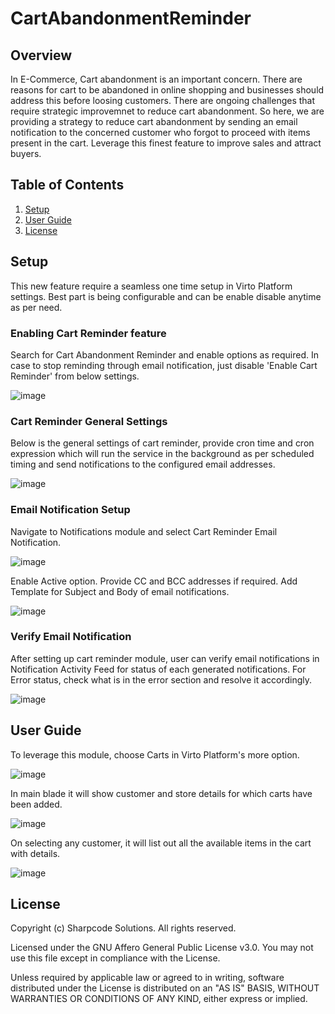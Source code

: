 # CartAbandonmentReminder

## Overview

In E-Commerce, Cart abandonment is an important concern. There are reasons for cart to be abandoned in online shopping and businesses should address this before loosing customers. There are ongoing challenges that require strategic improvemnet to reduce cart abandonment. So here, we are providing a strategy to reduce cart abandonment by sending an email notification to the concerned customer who forgot to proceed with items present in the cart. Leverage this finest feature to improve sales and attract buyers.

## Table of Contents
1. [Setup](#setup)
2. [User Guide](#user-guide)
3. [License](#license)

## Setup
This new feature require a seamless one time setup in Virto Platform settings. Best part is being configurable and can be enable disable anytime as per need.

### Enabling Cart Reminder feature
Search for Cart Abandonment Reminder and enable options as required. In case to stop reminding through email notification, just disable 'Enable Cart Reminder' from below settings.

![image](https://github.com/reveation-labs/virto-cart-abandonment-module/assets/115815461/890f6f25-f48a-4fac-b77c-e6f798a519f9)


### Cart Reminder General Settings
Below is the general settings of cart reminder, provide cron time and cron expression which will run the service in the background as per scheduled timing and send notifications to the configured email addresses.

![image](https://github.com/reveation-labs/virto-cart-abandonment-module/assets/115815461/ff167a75-ffeb-4eab-a3cb-25751b12dc3e)


### Email Notification Setup
Navigate to Notifications module and select Cart Reminder Email Notification.

![image](https://github.com/reveation-labs/virto-cart-abandonment-module/assets/115815461/44c018d7-7302-40f7-8126-ef823a510249)

Enable Active option.
Provide CC and BCC addresses if required.
Add Template for Subject and Body of email notifications.

![image](https://github.com/reveation-labs/virto-cart-abandonment-module/assets/115815461/68682f74-bb14-4ef2-943c-111985681eab)

### Verify Email Notification

After setting up cart reminder module, user can verify email notifications in Notification Activity Feed for status of each generated notifications.
For Error status, check what is in the error section and resolve it accordingly.

![image](https://github.com/reveation-labs/virto-cart-abandonment-module/assets/115815461/d96877a3-fbb9-4ba9-931b-801d4170634a)

## User Guide

To leverage this module, choose Carts in Virto Platform's more option.

![image](https://github.com/reveation-labs/virto-cart-abandonment-module/assets/115815461/52782a7d-7d27-4aee-b835-c3ebd0e9aa3c)


In main blade it will show customer and store details for which carts have been added.

![image](https://github.com/reveation-labs/virto-cart-abandonment-module/assets/115815461/307764b9-dc1c-4768-8a5d-08fb52f97d84)


On selecting any customer, it will list out all the available items in the cart with details.

![image](https://github.com/reveation-labs/virto-cart-abandonment-module/assets/115815461/512fd7c6-665e-4c01-be2e-d13c6ff93bb4)


## License

Copyright (c) Sharpcode Solutions. All rights reserved.

Licensed under the GNU Affero General Public License v3.0. You may not use this file except in compliance with the License.

Unless required by applicable law or agreed to in writing, software distributed under the License is distributed on an "AS IS" BASIS, WITHOUT WARRANTIES OR CONDITIONS OF ANY KIND, either express or implied.
